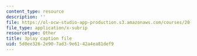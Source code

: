 ```yaml
---
content_type: resource
description: ''
file: https://ol-ocw-studio-app-production.s3.amazonaws.com/courses/20-219-becoming-the-next-bill-nye-writing-and-hosting-the-educational-show-january-iap-2015/5d0ee3262e907ad39e6142a4ea81def9_M0ViRrs5bXg.srt
file_type: application/x-subrip
resourcetype: Other
title: 3play caption file
uid: 5d0ee326-2e90-7ad3-9e61-42a4ea81def9
---
```

